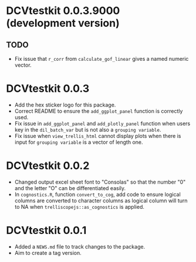 # DCVtestkit 0.0.3.9000 (development version)

## TODO

* Fix issue that `r_corr` from `calculate_gof_linear` gives a named numeric vector.

# DCVtestkit 0.0.3

* Add the hex sticker logo for this package.
* Correct README to ensure the `add_ggplot_panel` function is correctly used.
* Fix issue in `add_ggplot_panel` and `add_plotly_panel` function when users key in the `dil_batch_var` but is not also a `grouping variable`.
* Fix issue when `view_trellis_html` cannot display plots when there is input for `grouping variable` is a vector of length one.

# DCVtestkit 0.0.2

* Changed output excel sheet font to "Consolas" so that the number "0" and the letter "O" can be differentiated easily.
* In `cognostics.R`, function `convert_to_cog`, add code to ensure logical columns are converted to character columns as logical column will turn to NA when `trelliscopejs::as_cognostics` is applied.

# DCVtestkit 0.0.1

* Added a `NEWS.md` file to track changes to the package.
* Aim to create a tag version.
